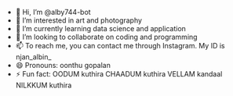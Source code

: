 - 👋 Hi, I’m @alby744-bot
- 👀 I’m interested in art and photography    
- 🌱 I’m currently learning data science and application
- 💞️ I’m looking to collaborate on coding and programming
- 📫 To reach me, you can contact me through Instagram. My ID is njan_albin_
- 😄 Pronouns: oonthu gopalan
- ⚡ Fun fact: OODUM kuthira CHAADUM kuthira VELLAM kandaal NILKKUM kuthira

<!---
alby744-bot/alby744-bot is a ✨ special ✨ repository because its `README.md` (this file) appears on your GitHub profile.
You can click the Preview link to take a look at your changes.
--->
